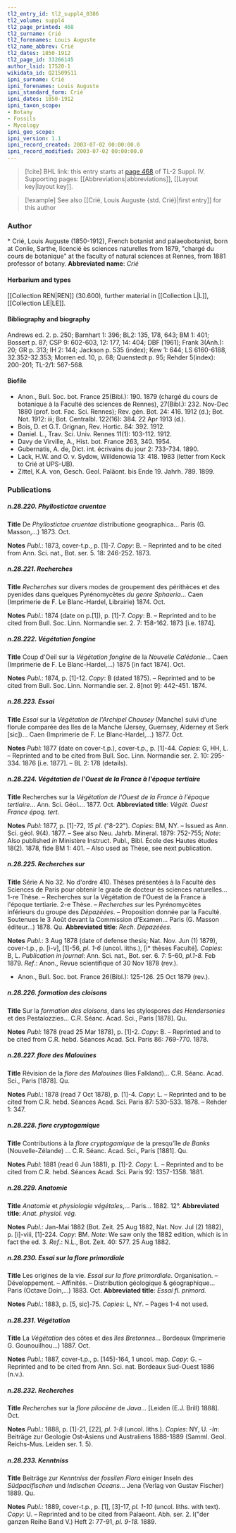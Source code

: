 ```yaml
---
tl2_entry_id: tl2_suppl4_0386
tl2_volume: suppl4
tl2_page_printed: 468
tl2_surname: Crié
tl2_forenames: Louis Auguste
tl2_name_abbrev: Crié
tl2_dates: 1850-1912
tl2_page_id: 33266145
author_lsid: 17520-1
wikidata_id: Q21509511
ipni_surname: Crié
ipni_forenames: Louis Auguste
ipni_standard_form: Crié
ipni_dates: 1850-1912
ipni_taxon_scope: 
- Botany
- Fossils
- Mycology
ipni_geo_scope: 
ipni_version: 1.1
ipni_record_created: 2003-07-02 00:00:00.0
ipni_record_modified: 2003-07-02 00:00:00.0
---
```



> [!cite] BHL link: this entry starts at [page 468](https://www.biodiversitylibrary.org/page/33266145) of TL-2 Suppl. IV.
> Supporting pages: [[Abbreviations|abbreviations]], [[Layout key|layout key]].

> [!example] See also [[Crié, Louis Auguste {std. Crié}|first entry]] for this author

### Author

\* Crié, Louis Auguste (1850-1912), French botanist and palaeobotanist, born at Conlie, Sarthe, licencié ès sciences naturelles from 1879, "chargé du cours de botanique" at the faculty of natural sciences at Rennes, from 1881 professor of botany. 
**Abbreviated name**: *Crié*

#### Herbarium and types

[[Collection REN|REN]] (30.600), further material in [[Collection L|L]], [[Collection LE|LE]].

#### Bibliography and biography

Andrews ed. 2. p. 250; Barnhart 1: 396; BL2: 135, 178, 643; BM 1: 401; Bossert p. 87; CSP 9: 602-603, 12: 177, 14: 404; DBF \[1961\]; Frank 3(Anh.): 20; GR p. 313; IH 2: 144; Jackson p. 535 (index); Kew 1: 644; LS 6160-6188, 32.352-32.353; Morren ed. 10, p. 68; Quenstedt p. 95; Rehder 5(index): 200-201; TL-2/1: 567-568.

#### Biofile

- Anon., Bull. Soc. bot. France 25(Bibl.): 190. 1879 (chargé du cours de botanique à la Faculté des sciences de Rennes), 27(Bibl.): 232. Nov-Dec 1880 (prof. bot. Fac. Sci. Rennes); Rev. gén. Bot. 24: 416. 1912 (d.); Bot. Not. 1912: iii; Bot. Centralbl. 122(16): 384. 22 Apr 1913 (d.).
- Bois, D. et G.T. Grignan, Rev. Hortic. 84: 392. 1912.
- Daniel. L., Trav. Sci. Univ. Rennes 11(1): 103-112. 1912.
- Davy de Virville, A., Hist. bot. France 263, 340. 1954.
- Gubernatis, A. de, Dict. int. écrivains du jour 2: 733-734. 1890.
- Lack, H.W. and O. v. Sydow, Willdenowia 13: 418. 1983 (letter from Keck to Crié at UPS-UB).
- Zittel, K.A. von, Gesch. Geol. Paläont. bis Ende 19. Jahrh. 789. 1899.

### Publications

##### n.28.220. Phyllostictae cruentae

**Title**
De *Phyllostictae cruentae* distributione geographica... Paris (G. Masson,...) 1873. Oct.

**Notes**
*Publ*.: 1873, cover-t.p., p. \[1\]-7. *Copy*: B. – Reprinted and to be cited from Ann. Sci. nat., Bot. ser. 5. 18: 246-252. 1873.

##### n.28.221. Recherches

**Title**
*Recherches* sur divers modes de groupement des périthèces et des pyenides dans quelques Pyrénomycètes *du genre Sphaeria*... Caen (Imprimerie de F. Le Blanc-Hardel, Librairie) 1874. Oct.

**Notes**
*Publ*.: 1874 (date on p.\[1\]), p. \[1\]-7. *Copy*: B. – Reprinted and to be cited from Bull. Soc. Linn. Normandie ser. 2. 7: 158-162. 1873 \[i.e. 1874\].

##### n.28.222. Végétation fongine

**Title**
Coup d'Oeil sur la *Végétation fongine* de la *Nouvelle Calédonie*... Caen (Imprimerie de F. Le Blanc-Hardel,...) 1875 \[in fact 1874\]. Oct.

**Notes**
*Publ*.: 1874, p. \[1\]-12. *Copy*: B (dated 1875). – Reprinted and to be cited from Bull. Soc. Linn. Normandie ser. 2. 8\[not 9\]: 442-451. 1874.

##### n.28.223. Essai

**Title**
*Essai* sur la *Végétation de l'Archipel Chausey* (Manche) suivi d'une florule comparée des lles de la Manche (Jersey, Guernsey, Alderney et Serk \[sic\])... Caen (Imprimerie de F. Le Blanc-Hardel,...) 1877. Oct.

**Notes**
*Publ*: 1877 (date on cover-t.p.), cover-t.p., p. \[1\]-44. *Copies*: G, HH, L. – Reprinted and to be cited from Bull. Soc. Linn. Normandie ser. 2. 10: 295-334. 1876 \[i.e. 1877\]. – BL 2: 178 (details).

##### n.28.224. Végétation de l'Ouest de la France à l'époque tertiaire

**Title**
Recherches sur la *Végétation de l'Ouest de la France à l'époque tertiaire*... Ann. Sci. Géol.... 1877. Oct.
**Abbreviated title**: *Végét. Ouest France époq. tert.*

**Notes**
*Publ*: 1877, p. \[1\]-72, *15 pl*. ("8-22"). *Copies*: BM, NY. – Issued as Ann. Sci. géol. 9(4). 1877. – See also Neu. Jahrb. Mineral. 1879: 752-755;
*Note*: Also published *in* Ministère Instruct. Publ., Bibl. École des Hautes études 18(2). 1878, fide BM 1: 401. – Also used as Thèse, see next publication.

##### n.28.225. Recherches sur

**Title**
Série A No 32. No d'ordre 410. Thèses présentées à la Faculté des Sciences de Paris pour obtenir le grade de docteur ès sciences naturelles... 1-re Thèse. – Recherches sur la Végétation de l'Ouest de la France à l'époque tertiarie. 2-e Thèse. – *Recherches sur* les Pyrénomycètes inférieurs du groupe des *Dépazéées*. – Proposition donnée par la Faculté. Soutenues le 3 Août devant la Commission d'Examen... Paris (G. Masson éditeur...) 1878. Qu.
**Abbreviated title**: *Rech. Dépazéées*.

**Notes**
*Publ*.: 3 Aug 1878 (date of defense thesis; Nat. Nov. Jun (1) 1879), cover-t.p., p. \[i-v\], \[1\]-56, *pl. 1-6* (uncol. liths.), \[i\* thèses Faculté\]. *Copies*: B, L.
*Publication in journal*: Ann. Sci. nat., Bot. ser. 6. 7: 5-60, *pl.1-8.* Feb 1879.
*Ref*.: Anon., Revue scientifique of 30 Nov 1878 (rev.).
- Anon., Bull. Soc. bot. France 26(Bibl.): 125-126. 25 Oct 1879 (rev.).

##### n.28.226. formation des cloisons

**Title**
Sur la *formation des cloisons*, dans les stylospores *des Hendersonies* et des Pestalozzies... C.R. Séanc. Acad. Sci., Paris \[1878\]. Qu.

**Notes**
*Publ*: 1878 (read 25 Mar 1878), p. \[1\]-2. *Copy*: B. – Reprinted and to be cited from C.R. hebd. Séances Acad. Sci. Paris 86: 769-770. 1878.

##### n.28.227. flore des Malouines

**Title**
Révision de la *flore des Malouines* (Iies Falkland)... C.R. Séanc. Acad. Sci., Paris \[1878\]. Qu.

**Notes**
*Publ*.: 1878 (read 7 Oct 1878), p. \[1\]-4. *Copy*: L. – Reprinted and to be cited from C.R. hebd. Séances Acad. Sci. Paris 87: 530-533. 1878. – Rehder 1: 347.

##### n.28.228. flore cryptogamique

**Title**
Contributions à la *flore cryptogamique* de la presqu'île *de Banks* (Nouvelle-Zélande) ... C.R. Séanc. Acad. Sci., Paris \[1881\]. Qu.

**Notes**
*Publ*: 1881 (read 6 Jun 1881), p. \[1\]-2. *Copy*: L. – Reprinted and to be cited from C.R. hebd. Séances Acad. Sci. Paris 92: 1357-1358. 1881.

##### n.28.229. Anatomie

**Title**
*Anatomie* et *physiologie végétales*,... Paris... 1882. 12°.
**Abbreviated title**: *Anat. physiol. vég.*

**Notes**
*Publ*.: Jan-Mai 1882 (Bot. Zeit. 25 Aug 1882, Nat. Nov. Jul (2) 1882), p. \[i\]-viii, \[1\]-224.
*Copy*: BM.
*Note*: We saw only the 1882 edition, which is in fact the ed. 3.
*Ref*.: N.L., Bot. Zeit. 40: 577. 25 Aug 1882.

##### n.28.230. Essai sur la flore primordiale

**Title**
Les origines de la vie. *Essai sur la flore primordiale*. Organisation. – Développement. – Affinités. – Distribution géologique & géographique... Paris (Octave Doin,...) 1883. Oct.
**Abbreviated title**: *Essai fl. primord.*

**Notes**
*Publ*.: 1883, p. \[5, sic\]-75. *Copies*: L, NY. – Pages 1-4 not used.

##### n.28.231. Végétation

**Title**
La *Végétation* des côtes et des *îles Bretonnes*... Bordeaux (Imprimerie G. Gounouilhou...) 1887. Oct.

**Notes**
*Publ*.: 1887, cover-t.p., p. \[145\]-164, 1 uncol. map. *Copy*: G. – Reprinted and to be cited from Ann. Sci. nat. Bordeaux Sud-Ouest 1886 (n.v.).

##### n.28.232. Recherches

**Title**
*Recherches* sur la *flore pliocène* de *Java*... \[Leiden (E.J. Brill) 1888\]. Oct.

**Notes**
*Publ*.: 1888, p. \[1\]-21, \[22\], *pl. 1-8* (uncol. liths.). *Copies*: NY, U. -*In*: Beiträge zur Geologie Ost-Asiens und Australiens 1888-1889 (Samml. Geol. Reichs-Mus. Leiden ser. 1. 5).

##### n.28.233. Kenntniss

**Title**
Beiträge zur *Kenntniss* der *fossilen Flora* einiger Inseln des *Südpaciflschen* und *Indischen Oceans*... Jena (Verlag von Gustav Fischer) 1889. Qu.

**Notes**
*Publ*.: 1889, cover-t.p., p. \[1\], \[3\]-17, *pl. 1-10* (uncol. liths. with text). *Copy*: U. – Reprinted and to be cited from Palaeont. Abh. ser. 2. l("der ganzen Reihe Band V.) Heft 2: 77-91, *pl. 9-18.* 1889.


